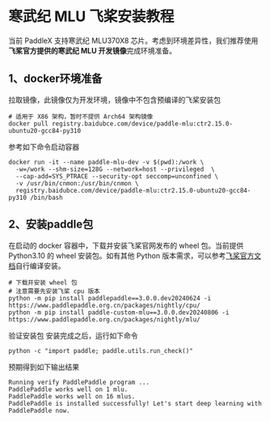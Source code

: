 # 寒武纪 MLU 飞桨安装教程

当前 PaddleX 支持寒武纪 MLU370X8 芯片。考虑到环境差异性，我们推荐使用**飞桨官方提供的寒武纪 MLU 开发镜像**完成环境准备。


## 1、docker环境准备
拉取镜像，此镜像仅为开发环境，镜像中不包含预编译的飞桨安装包

```
# 适用于 X86 架构，暂时不提供 Arch64 架构镜像
docker pull registry.baidubce.com/device/paddle-mlu:ctr2.15.0-ubuntu20-gcc84-py310
```
参考如下命令启动容器

```
docker run -it --name paddle-mlu-dev -v $(pwd):/work \
  -w=/work --shm-size=128G --network=host --privileged  \
  --cap-add=SYS_PTRACE --security-opt seccomp=unconfined \
  -v /usr/bin/cnmon:/usr/bin/cnmon \
  registry.baidubce.com/device/paddle-mlu:ctr2.15.0-ubuntu20-gcc84-py310 /bin/bash
```

## 2、安装paddle包
在启动的 docker 容器中，下载并安装飞桨官网发布的 wheel 包。当前提供 Python3.10 的 wheel 安装包。如有其他 Python 版本需求，可以参考[飞桨官方文档](https://www.paddlepaddle.org.cn/install/quick)自行编译安装。

```
# 下载并安装 wheel 包
# 注意需要先安装飞桨 cpu 版本
python -m pip install paddlepaddle==3.0.0.dev20240624 -i https://www.paddlepaddle.org.cn/packages/nightly/cpu/
python -m pip install paddle-custom-mlu==3.0.0.dev20240806 -i https://www.paddlepaddle.org.cn/packages/nightly/mlu/
```
验证安装包 安装完成之后，运行如下命令

```
python -c "import paddle; paddle.utils.run_check()"
```
预期得到如下输出结果

```
Running verify PaddlePaddle program ...
PaddlePaddle works well on 1 mlu.
PaddlePaddle works well on 16 mlus.
PaddlePaddle is installed successfully! Let's start deep learning with PaddlePaddle now.
```